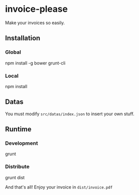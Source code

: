 invoice-please
==============

Make your invoices so easily.

## Installation

### Global

  npm install -g bower grunt-cli

### Local

  npm install

## Datas

You must modify `src/datas/index.json` to insert your own stuff.

## Runtime

### Development

  grunt

### Distribute

  grunt dist

And that's all! Enjoy your invoice in `dist/invoice.pdf`
